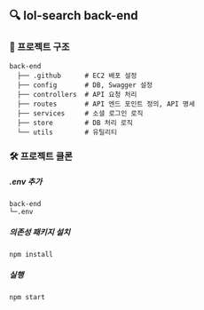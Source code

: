 ## 🔍 lol-search back-end

### 📁 프로젝트 구조
```
back-end
  ├── .github      # EC2 배포 설정
  ├── config       # DB, Swagger 설정
  ├── controllers  # API 요청 처리
  ├── routes       # API 엔드 포인트 정의, API 명세
  ├── services     # 소셜 로그인 로직
  ├── store        # DB 처리 로직
  └── utils        # 유틸리티
```
### 🛠 프로젝트 클론
##### .env 추가
```
back-end
└─.env
```
##### 의존성 패키지 설치
```
npm install
```
##### 실행
```
npm start
```
